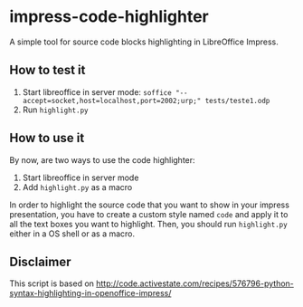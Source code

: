 impress-code-highlighter
========================

A simple tool for source code blocks highlighting in LibreOffice Impress.

## How to test it
 1. Start libreoffice in server mode: `soffice "--accept=socket,host=localhost,port=2002;urp;" tests/teste1.odp`
 2. Run `highlight.py`


## How to use it
By now, are two ways to use the code highlighter:
 1. Start libreoffice in server mode
 2. Add `highlight.py` as a macro

In order to highlight the source code that you want to show in your impress presentation, you have to create a custom style named `code` and apply it to all the text boxes you want to highlight. Then, you should run `highlight.py` either in a OS shell or as a macro.


## Disclaimer
This script is based on http://code.activestate.com/recipes/576796-python-syntax-highlighting-in-openoffice-impress/
